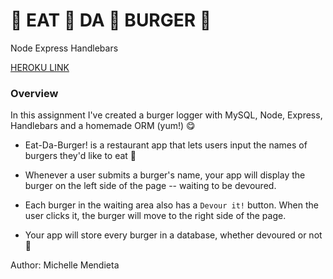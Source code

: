 # :hamburger: EAT :hamburger: DA :hamburger: BURGER :hamburger:
Node Express Handlebars

[HEROKU LINK](https://burger-devouring-page.herokuapp.com/)

### Overview

In this assignment I've created a burger logger with MySQL, Node, Express, Handlebars and a homemade ORM (yum!) :yum:

* Eat-Da-Burger! is a restaurant app that lets users input the names of burgers they'd like to eat :fork_and_knife:

* Whenever a user submits a burger's name, your app will display the burger on the left side of the page -- waiting to be devoured.

* Each burger in the waiting area also has a `Devour it!` button. When the user clicks it, the burger will move to the right side of the page.

* Your app will store every burger in a database, whether devoured or not :floppy_disk:

Author: Michelle Mendieta
